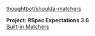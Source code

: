 [thoughtbot/shoulda-matchers](https://github.com/thoughtbot/shoulda-matchers)

<b>Project: RSpec Expectations 3.6</b>  
[Built-in Matchers](https://relishapp.com/rspec/rspec-expectations/docs/built-in-matchers)

